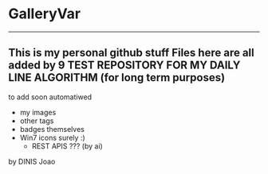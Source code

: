 # GalleryVar
---
This is my personal github stuff
Files here are all added by 9
TEST REPOSITORY FOR MY DAILY LINE ALGORITHM (for long term purposes)
---
to add soon automatiwed
- my images
- other tags
- badges themselves
- Win7 icons surely :)
  - REST APIS ??? (by ai)
<h>
by DINIS Joao
